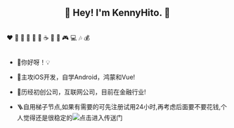 <h2 align="center">👋 Hey! I'm KennyHito. 🐘</h2>
<br />
❤️ 🍦 🍓 🍉 🍋 🥛 ☕ 🍗 🍟 🎮 💻 🎶 💰
<br />
<br />

- 🔭你好呀！💡

- 🤔主攻iOS开发，自学Android，鸿蒙和Vue!

- 🍋历经初创公司，互联网公司，目前在金融行业!

- 🪜自用梯子节点,如果有需要的可先注册试用24小时,再考虑后面要不要花钱,个人觉得还是很稳定的![点击进入传送门](https://goooo.huajic.cfd/auth/register?code=d39H)
